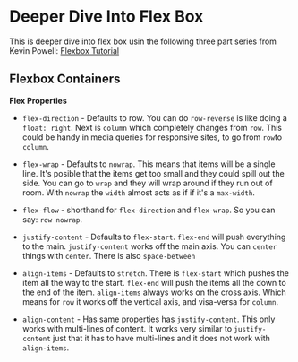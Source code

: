# Deeper Dive Into Flex Box

This is deeper dive into flex box usin the following three part series from Kevin Powell: [Flexbox Tutorial](https://www.youtube.com/playlist?list=PL4-IK0AVhVjMSb9c06AjRlTpvxL3otpUd)

## Flexbox Containers

**Flex Properties**

* `flex-direction` - Defaults to row.  You can do `row-reverse` is like doing a `float: right`. Next is `column` which completely changes from `row`. This could be handy in media queries for responsive sites, to  go from `row`to `column`.

* `flex-wrap` - Defaults to `nowrap`. This means that items will be a single line. It's posible that the items get too small and they could spill out the side. You  can go to `wrap` and they will wrap around if they run out of room. With `nowrap` the `width` almost acts as if if it's a `max-width`.

* `flex-flow` -  shorthand for `flex-direction` and `flex-wrap`. So you can say: `row nowrap`.

* `justify-content` - Defaults to `flex-start`. `flex-end` will push everything to the  main.  `justify-content` works off the main axis. You can `center` things with `center`. There is also `space-between`

* `align-items` - Defaults to `stretch`. There is `flex-start` which pushes the item  all the way to the start. `flex-end` will  push the items all the down to  the end of the item. `align-items` always works on the cross axis. Which means for `row` it works off the vertical axis, and visa-versa for `column`.

* `align-content` - Has same properties has  `justify-content`. This only works with multi-lines of content. It works very similar to `justify-content` just that it has to have multi-lines and it does not work with `align-items`. 